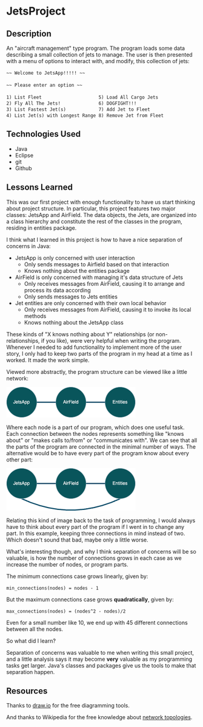 # JetsProject

## Description

An "aircraft management" type program. The program loads some data describing a small collection of jets to manage. The user is then presented with a menu of options to interact with, and modify, this collection of jets:

~~~
~~ Welcome to JetsApp!!!!! ~~

~~ Please enter an option ~~

1) List Fleet                     5) Load All Cargo Jets
2) Fly All The Jets!              6) DOGFIGHT!!!
3) List Fastest Jet(s)            7) Add Jet to Fleet
4) List Jet(s) with Longest Range 8) Remove Jet from Fleet

~~~

## Technologies Used

- Java
- Eclipse
- git
- Github

## Lessons Learned


This was our first project with enough functionality to have us start thinking about project structure. In particular, this project features two major classes: JetsApp and AirField. The data objects, the Jets, are organized into a class hierarchy and constitute the rest of the classes in the program, residing in entities package.

I think what I learned in this project is how to have a nice separation of concerns in Java:

* JetsApp is only concerned with user interaction
    * Only sends messages to Airfield based on that interaction
    * Knows nothing about the entities package
* AirField is only concerned with managing it's data structure of Jets
    * Only receives messages from AirField, causing it to arrange and process its data according
    * Only sends messages to Jets entities
* Jet entities are only concerned with their own local behavior
    * Only receives messages from AirField, causing it to invoke its local methods
    * Knows nothing about the JetsApp class

These kinds of "X knows nothing about Y" relationships (or non-relationships, if you like), were very helpful when writing the program. Whenever I needed to add functionality to implement more of the user story, I only had to keep two parts of the program in my head at a time as I worked. It made the work simple. 

Viewed more abstractly, the program structure can be viewed like a little network:

![minimum graph](images/min_graph.png "minimum graph")


Where each node is a part of our program, which does one useful task.  Each connection between the nodes represents something like "knows about" or "makes calls to/from" or "communicates with". We can see that all the parts of the program are connected in the minimal number of ways. The alternative would be to have every part of the program know about every other part:

![maximum graph](images/max_graph.png "maximum graph")

Relating this kind of image back to the task of programming, I would always have to think about every part of the program if I went in to change any part. In this example, keeping three connections in mind instead of two. Which doesn't sound that bad, maybe only a little worse. 

What's interesting though, and why I think separation of concerns will be so valuable, is how the number of connections grows in each case as we increase the number of nodes, or program parts.

The minimum connections case grows linearly, given by:

~~~
min_connections(nodes) = nodes - 1
~~~

But the maximum connections case grows **quadratically**, given by:

~~~
max_connections(nodes) = (nodes^2 - nodes)/2
~~~

Even for a small number like 10, we end up with 45 different connections between all the nodes.

So what did I learn?

Separation of concerns was valuable to me when writing this small project, and a little analysis says it may become **very** valuable as my programming tasks get larger. Java's classes and packages give us the tools to make that separation happen.


## Resources

Thanks to [draw.io](https://www.drawio.com/) for the free diagramming tools. 

And thanks to Wikipedia for the free knowledge about [network topologies](https://en.wikipedia.org/wiki/Network_topology).


